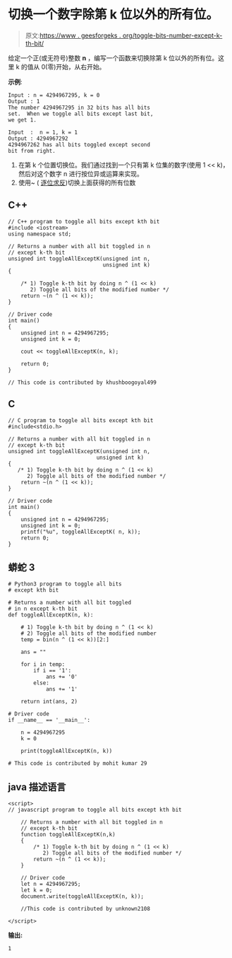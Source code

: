 # 切换一个数字除第 k 位以外的所有位。

> 原文:[https://www . geesforgeks . org/toggle-bits-number-except-k-th-bit/](https://www.geeksforgeeks.org/toggle-bits-number-except-k-th-bit/)

给定一个正(或无符号)整数 **n** ，编写一个函数来切换除第 k 位以外的所有位。这里 k 的值从 0(零)开始，从右开始。

**示例**:

```
Input : n = 4294967295, k = 0
Output : 1
The number 4294967295 in 32 bits has all bits
set.  When we toggle all bits except last bit,
we get 1.

Input  :  n = 1, k = 1
Output : 4294967292
4294967262 has all bits toggled except second
bit from right.
```

1.  在第 k 个位置切换位。我们通过找到一个只有第 k 位集的数字(使用 1 << k)，然后对这个数字 n 进行按位异或运算来实现。
2.  使用~ ( [逐位求反](https://www.geeksforgeeks.org/interesting-facts-bitwise-operators-c/))切换上面获得的所有位数

## C++

```
// C++ program to toggle all bits except kth bit
#include <iostream>
using namespace std;

// Returns a number with all bit toggled in n
// except k-th bit
unsigned int toggleAllExceptK(unsigned int n,
                              unsigned int k)
{

    /* 1) Toggle k-th bit by doing n ^ (1 << k)
       2) Toggle all bits of the modified number */
    return ~(n ^ (1 << k));
}

// Driver code
int main()
{
    unsigned int n = 4294967295;
    unsigned int k = 0;

    cout << toggleAllExceptK(n, k);

    return 0;
}

// This code is contributed by khushboogoyal499
```

## C

```
// C program to toggle all bits except kth bit
#include<stdio.h>

// Returns a number with all bit toggled in n
// except k-th bit
unsigned int toggleAllExceptK(unsigned int n,
                            unsigned int k)
{
   /* 1) Toggle k-th bit by doing n ^ (1 << k)
      2) Toggle all bits of the modified number */
    return ~(n ^ (1 << k));
}

// Driver code
int main()
{
    unsigned int n = 4294967295;
    unsigned int k = 0;
    printf("%u", toggleAllExceptK( n, k));
    return 0;
}
```

## 蟒蛇 3

```
# Python3 program to toggle all bits
# except kth bit

# Returns a number with all bit toggled
# in n except k-th bit
def toggleAllExceptK(n, k):

    # 1) Toggle k-th bit by doing n ^ (1 << k)
    # 2) Toggle all bits of the modified number
    temp = bin(n ^ (1 << k))[2:]

    ans = ""

    for i in temp:
        if i == '1':
            ans += '0'
        else:
            ans += '1'

    return int(ans, 2)

# Driver code
if __name__ == '__main__':

    n = 4294967295
    k = 0

    print(toggleAllExceptK(n, k))

# This code is contributed by mohit kumar 29
```

## java 描述语言

```
<script>
// javascript program to toggle all bits except kth bit

    // Returns a number with all bit toggled in n
    // except k-th bit
    function toggleAllExceptK(n,k)
    {
        /* 1) Toggle k-th bit by doing n ^ (1 << k)
           2) Toggle all bits of the modified number */
        return ~(n ^ (1 << k));
    }

    // Driver code
    let n = 4294967295;
    let k = 0;
    document.write(toggleAllExceptK(n, k));

    //This code is contributed by unknown2108

</script>
```

**输出:**

```
1
```